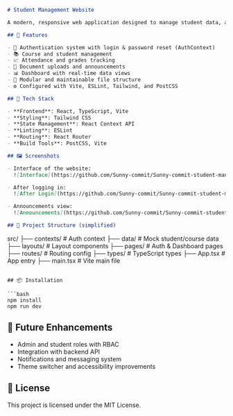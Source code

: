 
```markdown
# Student Management Website

A modern, responsive web application designed to manage student data, attendance, grades, documents, and communication within an academic institution. Built using **React**, **TypeScript**, and **Tailwind CSS**, the system offers a clean UI and role-based access for administrators and students.

## 🚀 Features

- 🔐 Authentication system with login & password reset (AuthContext)
- 📚 Course and student management
- 📈 Attendance and grades tracking
- 📄 Document uploads and announcements
- 📊 Dashboard with real-time data views
- 📁 Modular and maintainable file structure
- ⚙️ Configured with Vite, ESLint, Tailwind, and PostCSS

## 📂 Tech Stack

- **Frontend**: React, TypeScript, Vite
- **Styling**: Tailwind CSS
- **State Management**: React Context API
- **Linting**: ESLint
- **Routing**: React Router
- **Build Tools**: PostCSS, Vite

## 🖼️ Screenshots

- Interface of the website:  
  ![Interface](https://github.com/Sunny-commit/Sunny-commit-student-management-website/blob/main/Screenshot%20(24).PNG)

- After logging in:  
  ![After Login](https://github.com/Sunny-commit/Sunny-commit-student-management-website/blob/main/Screenshot%20(25).PNG)

- Announcements view:  
  ![Announcements](https://github.com/Sunny-commit/Sunny-commit-student-management-website/blob/main/Screenshot%20(26).PNG)

## 📁 Project Structure (simplified)

```

src/
├── contexts/          # Auth context
├── data/              # Mock student/course data
├── layouts/           # Layout components
├── pages/             # Auth & Dashboard pages
├── routes/            # Routing config
├── types/             # TypeScript types
├── App.tsx            # App entry
├── main.tsx           # Vite main file

````

## 📦 Installation

```bash
npm install
npm run dev
````

## 🧠 Future Enhancements

* Admin and student roles with RBAC
* Integration with backend API
* Notifications and messaging system
* Theme switcher and accessibility improvements

## 📜 License

This project is licensed under the MIT License.

```
